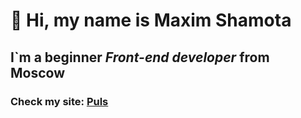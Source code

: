 #  🤝 Hi, my name is **Maxim Shamota**
## I`m a beginner *Front-end developer* from Moscow
### Check my site: [Puls](http://puls.shamota.site/)
